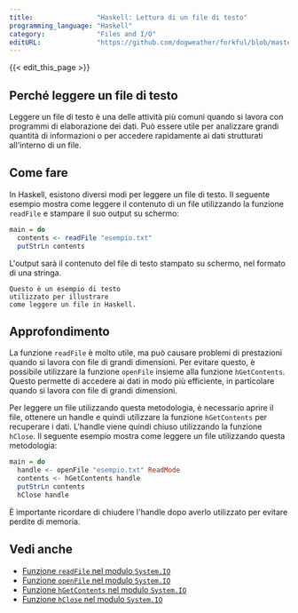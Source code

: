 ```yaml
---
title:                "Haskell: Lettura di un file di testo"
programming_language: "Haskell"
category:             "Files and I/O"
editURL:              "https://github.com/dogweather/forkful/blob/master/content/it/haskell/reading-a-text-file.md"
---
```


{{< edit_this_page >}}

## Perché leggere un file di testo

Leggere un file di testo è una delle attività più comuni quando si lavora con programmi di elaborazione dei dati. Può essere utile per analizzare grandi quantità di informazioni o per accedere rapidamente ai dati strutturati all'interno di un file.

## Come fare

In Haskell, esistono diversi modi per leggere un file di testo. Il seguente esempio mostra come leggere il contenuto di un file utilizzando la funzione `readFile` e stampare il suo output su schermo:

```Haskell
main = do
  contents <- readFile "esempio.txt"
  putStrLn contents
```

L'output sarà il contenuto del file di testo stampato su schermo, nel formato di una stringa.

```
Questo è un esempio di testo
utilizzato per illustrare
come leggere un file in Haskell.
```

## Approfondimento

La funzione `readFile` è molto utile, ma può causare problemi di prestazioni quando si lavora con file di grandi dimensioni. Per evitare questo, è possibile utilizzare la funzione `openFile` insieme alla funzione `hGetContents`. Questo permette di accedere ai dati in modo più efficiente, in particolare quando si lavora con file di grandi dimensioni.

Per leggere un file utilizzando questa metodologia, è necessario aprire il file, ottenere un handle e quindi utilizzare la funzione `hGetContents` per recuperare i dati. L'handle viene quindi chiuso utilizzando la funzione `hClose`. Il seguente esempio mostra come leggere un file utilizzando questa metodologia:

```Haskell
main = do
  handle <- openFile "esempio.txt" ReadMode
  contents <- hGetContents handle
  putStrLn contents
  hClose handle 
```

È importante ricordare di chiudere l'handle dopo averlo utilizzato per evitare perdite di memoria.

## Vedi anche

- [Funzione `readFile` nel modulo `System.IO`](https://hackage.haskell.org/package/base/docs/System-IO.html#v:readFile)
- [Funzione `openFile` nel modulo `System.IO`](https://hackage.haskell.org/package/base/docs/System-IO.html#v:openFile)
- [Funzione `hGetContents` nel modulo `System.IO`](https://hackage.haskell.org/package/base/docs/System-IO.html#v:hGetContents)
- [Funzione `hClose` nel modulo `System.IO`](https://hackage.haskell.org/package/base/docs/System-IO.html#v:hClose)
